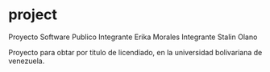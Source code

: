 # project
Proyecto Software Publico
Integrante Erika Morales
Integrante Stalin Olano

Proyecto para obtar por titulo de licendiado, en la universidad bolivariana de venezuela.
